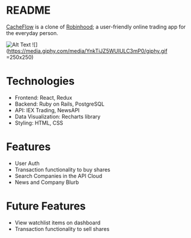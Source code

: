 # README

<a href="https://cache-flow.herokuapp.com/#/">CacheFlow</a> is a clone of <a href="https://robinhood.com/">Robinhood</a>; a user-friendly online trading app for the everyday person.

![Alt Text](https://media.giphy.com/media/YnkTiJZ5WUIULC3mP0/giphy.gif)
![](https://media.giphy.com/media/YnkTiJZ5WUIULC3mP0/giphy.gif =250x250)

# Technologies
* Frontend: React, Redux
* Backend: Ruby on Rails, PostgreSQL
* API: IEX Trading, NewsAPI
* Data Visualization: Recharts library
* Styling: HTML, CSS

# Features
* User Auth
* Transaction functionality to buy shares
* Search Companies in the API Cloud
* News and Company Blurb


# Future Features
* View watchlist items on dashboard
* Transaction functionality to sell shares
